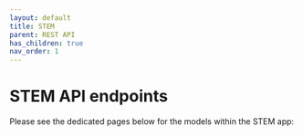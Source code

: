 ```yaml
---
layout: default
title: STEM
parent: REST API
has_children: true
nav_order: 1
---
```

# STEM API endpoints
Please see the dedicated pages below for the models within the STEM app:

